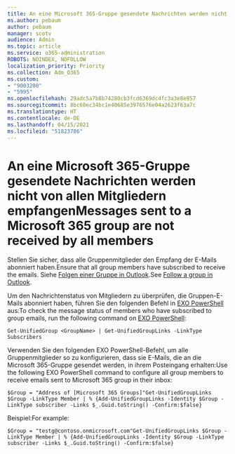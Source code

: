 ```yaml
---
title: An eine Microsoft 365-Gruppe gesendete Nachrichten werden nicht von allen Mitgliedern empfangen
ms.author: pebaum
author: pebaum
manager: scotv
audience: Admin
ms.topic: article
ms.service: o365-administration
ROBOTS: NOINDEX, NOFOLLOW
localization_priority: Priority
ms.collection: Adm_O365
ms.custom:
- "9003200"
- "5995"
ms.openlocfilehash: 29adc5a7b8b74280cb3fcd6369dc4fc3a3e8e957
ms.sourcegitcommit: 8bc60ec34bc1e40685e3976576e04a2623f63a7c
ms.translationtype: HT
ms.contentlocale: de-DE
ms.lasthandoff: 04/15/2021
ms.locfileid: "51823786"
---
```

# <a name="messages-sent-to-a-microsoft-365-group-are-not-received-by-all-members"></a><span data-ttu-id="f3a5b-102">An eine Microsoft 365-Gruppe gesendete Nachrichten werden nicht von allen Mitgliedern empfangen</span><span class="sxs-lookup"><span data-stu-id="f3a5b-102">Messages sent to a Microsoft 365 group are not received by all members</span></span>

<span data-ttu-id="f3a5b-103">Stellen Sie sicher, dass alle Gruppenmitglieder den Empfang der E-Mails abonniert haben.</span><span class="sxs-lookup"><span data-stu-id="f3a5b-103">Ensure that all group members have subscribed to receive the emails.</span></span> <span data-ttu-id="f3a5b-104">Siehe [Folgen einer Gruppe in Outlook](https://support.microsoft.com/office/e147fc19-f548-4cd2-834f-80c6235b7c36).</span><span class="sxs-lookup"><span data-stu-id="f3a5b-104">See [Follow a group in Outlook](https://support.microsoft.com/office/e147fc19-f548-4cd2-834f-80c6235b7c36).</span></span>  

<span data-ttu-id="f3a5b-105">Um den Nachrichtenstatus von Mitgliedern zu überprüfen, die Gruppen-E-Mails abonniert haben, führen Sie den folgenden Befehl in [EXO PowerShell](https://docs.microsoft.com/powershell/exchange/connect-to-exchange-online-powershell?view=exchange-ps&preserve-view=true) aus:</span><span class="sxs-lookup"><span data-stu-id="f3a5b-105">To check the message status of members who have subscribed to group emails, run the following command on [EXO PowerShell](https://docs.microsoft.com/powershell/exchange/connect-to-exchange-online-powershell?view=exchange-ps&preserve-view=true):</span></span>

`Get-UnifiedGroup <GroupName> | Get-UnifiedGroupLinks -LinkType Subscribers`

<span data-ttu-id="f3a5b-106">Verwenden Sie den folgenden EXO PowerShell-Befehl, um alle Gruppenmitglieder so zu konfigurieren, dass sie E-Mails, die an die Microsoft 365-Gruppe gesendet werden, in ihrem Posteingang erhalten:</span><span class="sxs-lookup"><span data-stu-id="f3a5b-106">Use the following EXO PowerShell command to configure all group members to receive emails sent to Microsoft 365 group in their inbox:</span></span>

`$Group = "Address of [Microsoft 365 Groups]"Get-UnifiedGroupLinks $Group -LinkType Member | % {Add-UnifiedGroupLinks -Identity $Group -LinkType subscriber -Links $_.Guid.toString() -Confirm:$false}`

<span data-ttu-id="f3a5b-107">Beispiel:</span><span class="sxs-lookup"><span data-stu-id="f3a5b-107">For example:</span></span>

`$Group = "testg@contoso.onmicrosoft.com"Get-UnifiedGroupLinks $Group -LinkType Member | % {Add-UnifiedGroupLinks -Identity $Group -LinkType subscriber -Links $_.Guid.toString() -Confirm:$false}`